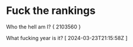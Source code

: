 # Fuck the rankings

Who the hell am I?
{ 2103560 }

What fucking year is it?
[ 2024-03-23T21:15:58Z ]
